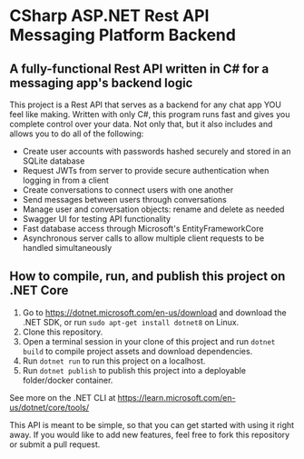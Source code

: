 # CSharp ASP.NET Rest API Messaging Platform Backend

## A fully-functional Rest API written in C# for a messaging app's backend logic

This project is a Rest API that serves as a backend for any chat app YOU feel like
making. Written with only C#, this program runs fast and gives you complete control
over your data. Not only that, but it also includes and allows you to do all of the
following:

* Create user accounts with passwords hashed securely and stored in an SQLite database
* Request JWTs from server to provide secure authentication when logging in from a client
* Create conversations to connect users with one another
* Send messages between users through conversations
* Manage user and conversation objects: rename and delete as needed
* Swagger UI for testing API functionality
* Fast database access through Microsoft's EntityFrameworkCore
* Asynchronous server calls to allow multiple client requests to be handled simultaneously

## How to compile, run, and publish this project on .NET Core
1. Go to https://dotnet.microsoft.com/en-us/download and download the .NET SDK, or run `sudo apt-get install dotnet8` on Linux.
2. Clone this repository.
3. Open a terminal session in your clone of this project and run `dotnet build` to compile project assets and download dependencies. 
4. Run `dotnet run` to run this project on a localhost.
5. Run `dotnet publish` to publish this project into a deployable folder/docker container.

See more on the .NET CLI at https://learn.microsoft.com/en-us/dotnet/core/tools/


This API is meant to be simple, so that you can get started with using it right away. If you would like to add new features, feel free to fork this repository or submit a pull request. 
